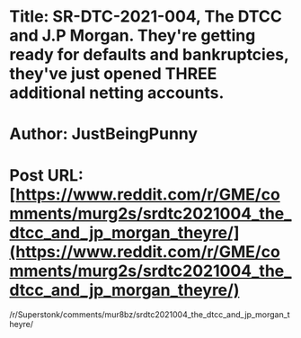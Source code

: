 # Title: SR-DTC-2021-004, The DTCC and J.P Morgan. They're getting ready for defaults and bankruptcies, they've just opened THREE additional netting accounts.
# Author: JustBeingPunny
# Post URL: [https://www.reddit.com/r/GME/comments/murg2s/srdtc2021004_the_dtcc_and_jp_morgan_theyre/](https://www.reddit.com/r/GME/comments/murg2s/srdtc2021004_the_dtcc_and_jp_morgan_theyre/)


/r/Superstonk/comments/mur8bz/srdtc2021004_the_dtcc_and_jp_morgan_theyre/